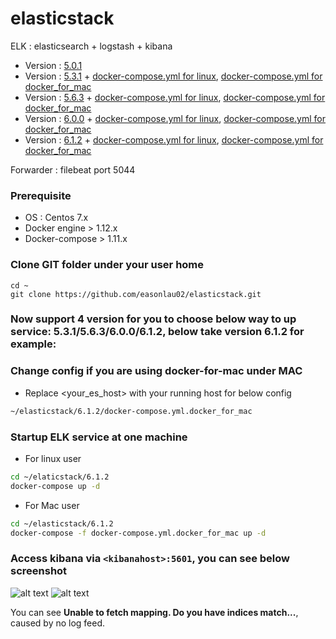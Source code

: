 # elasticstack
ELK : elasticsearch + logstash + kibana

* Version : [5.0.1](https://github.com/easonlau02/elasticstack/tree/master/5.0.1)
* Version : [5.3.1](https://github.com/easonlau02/elasticstack/tree/master/5.3.1) + [docker-compose.yml for linux](https://github.com/easonlau02/elasticstack/blob/master/5.3.1/docker-compose.yml), [docker-compose.yml for docker_for_mac](https://github.com/easonlau02/elasticstack/blob/master/5.3.1/docker-compose.yml.docker_for_mac)
* Version : [5.6.3](https://github.com/easonlau02/elasticstack/tree/master/5.6.3) + [docker-compose.yml for linux](https://github.com/easonlau02/elasticstack/blob/master/5.6.3/docker-compose.yml), [docker-compose.yml for docker_for_mac](https://github.com/easonlau02/elasticstack/blob/master/5.6.3/docker-compose.yml.docker_for_mac)
* Version : [6.0.0](https://github.com/easonlau02/elasticstack/tree/master/6.0.0) + [docker-compose.yml for linux](https://github.com/easonlau02/elasticstack/blob/master/6.0.0/docker-compose.yml), [docker-compose.yml for docker_for_mac](https://github.com/easonlau02/elasticstack/blob/master/6.0.0/docker-compose.yml.docker_for_mac)
* Version : [6.1.2](https://github.com/easonlau02/elasticstack/tree/master/6.1.2) + [docker-compose.yml for linux](https://github.com/easonlau02/elasticstack/blob/master/6.1.2/docker-compose.yml), [docker-compose.yml for docker_for_mac](https://github.com/easonlau02/elasticstack/blob/master/6.1.2/docker-compose.yml.docker_for_mac)

Forwarder : filebeat port 5044

### Prerequisite

* OS : Centos 7.x
* Docker engine > 1.12.x
* Docker-compose > 1.11.x

### Clone GIT folder under your user home
    
    cd ~
    git clone https://github.com/easonlau02/elasticstack.git

### Now support 4 version for you to choose below way to up service: 5.3.1/5.6.3/6.0.0/6.1.2, below take version 6.1.2 for example:
### Change config if you are using docker-for-mac under MAC
* Replace <your_es_host> with your running host for below config
```bash
~/elasticstack/6.1.2/docker-compose.yml.docker_for_mac
```
### Startup ELK service at one machine
* For linux user
```bash
cd ~/elaticstack/6.1.2
docker-compose up -d
```
* For Mac user
```bash
cd ~/elasticstack/6.1.2
docker-compose -f docker-compose.yml.docker_for_mac up -d
```
    
### Access kibana via `<kibanahost>:5601`, you can see below screenshot

![alt text](https://raw.githubusercontent.com/easonlau02/elasticstack/master/6.0.0/kibana_up_status.png "kibana_up_status.png")
![alt text](https://raw.githubusercontent.com/easonlau02/elasticstack/master/6.1.2/kibana_up.png "kibana_up")

You can see **Unable to fetch mapping. Do you have indices match...**, caused by no log feed.
